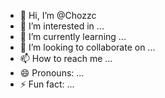 - 👋 Hi, I’m @Chozzc
- 👀 I’m interested in ...
- 🌱 I’m currently learning ...
- 💞️ I’m looking to collaborate on ...
- 📫 How to reach me ...
- 😄 Pronouns: ...
- ⚡ Fun fact: ...

<!---
Chozzc/Chozzc is a ✨ special ✨ repository because its `README.md` (this file) appears on your GitHub profile.
You can click the Preview link to take a look at your changes.
--->
